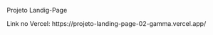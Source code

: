 <p>Projeto Landig-Page</p>

<p>Link no Vercel:
https://projeto-landing-page-02-gamma.vercel.app/</p>

<div align="center">
  <img src="https://github.com/skypse/Projeto-LandingPage-02/assets/97822775/88fd3de2-eb30-4967-b1f9-1444f47e1c37" alt="">
</div>
